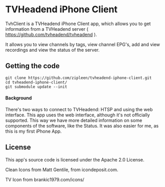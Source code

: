 TVHeadend iPhone Client
=======================

TvhClient is a TVHeadend iPhone Client app, which allows you to get information from a TVHeadend server ( https://github.com/tvheadend/tvheadend ).

It allows you to view channels by tags, view channel EPG's, add and view recordings and view the status of the server.

## Getting the code

    git clone https://github.com/zipleen/tvheadend-iphone-client.git
    cd tvheadend-iphone-client/
    git submodule update --init

#### Background

There's two ways to connect to TVHeadend: HTSP and using the web interface. This app uses the web interface, although it's not officially supported. This way we have more detailed information on some components of the software, like the Status. It was also easier for me, as this is my first iPhone App. 

## License

This app's source code is licensed under the Apache 2.0 License. 

Clean Icons from Matt Gentile, from icondeposit.com.

TV Icon from brankic1979.com/icons/
